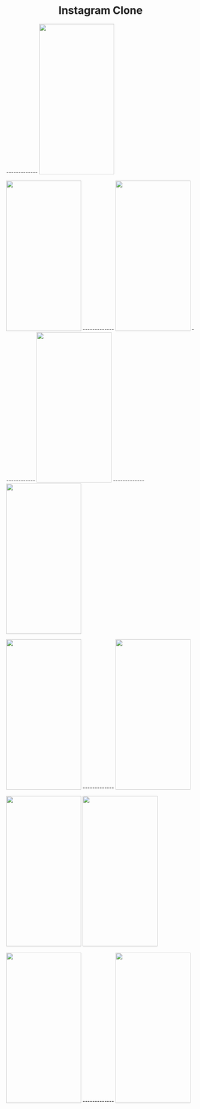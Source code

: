 
<h1 align="center">Instagram Clone</h1> 

 ------------- <img src="https://user-images.githubusercontent.com/91980956/143866868-a66c0fec-0c7b-485d-8a71-84f69ee23d41.jpg" width="200" height="400" />

<img src="https://user-images.githubusercontent.com/91980956/144847698-f93566d1-4a05-4b87-88e4-b631637bb2dc.jpg" width="200" height="400" /> ------------- <img src="https://user-images.githubusercontent.com/91980956/142769094-f8d9e6aa-198e-4c1c-b016-720d162f863c.jpg" width="200" height="400" /> ------------- <img src="https://user-images.githubusercontent.com/91980956/141671488-08e0653c-a1fc-4ea8-8405-7b6b8753c96e.jpg" width="200" height="400" /> ------------- <img src="https://user-images.githubusercontent.com/91980956/141671807-6129a8f3-e2d7-4da2-9338-a73ef6516510.jpg" width="200" height="400" /> 

<img src="https://user-images.githubusercontent.com/91980956/141734798-d4a75461-6c59-40c7-b10c-0f721254dc23.jpg" width="200" height="400" /> ------------- <img src="https://user-images.githubusercontent.com/91980956/144427570-7306dcc0-56ba-48a8-9c61-9076afea296b.jpg" width="200" height="400" /></p>
<img src="https://user-images.githubusercontent.com/91980956/144747776-88b4bc3f-bde8-4045-a7ed-3c29699e3ee3.jpg" width="200" height="400" />
<img src="https://user-images.githubusercontent.com/91980956/144234041-d5c88e86-a3b5-4bf9-94b3-bf9dc41dd911.jpg" width="200" height="400" />

<img src="https://user-images.githubusercontent.com/91980956/142732851-031c30f6-381c-4e9b-becd-435889c30677.jpg" width="200" height="400" /> ------------- <img src="https://user-images.githubusercontent.com/91980956/142000022-3035156f-2836-4ed0-a1e0-0f002f1ce32b.jpg" width="200" height="400" /></p>




























